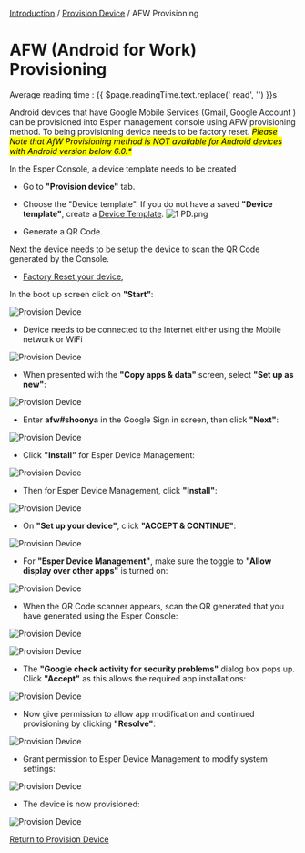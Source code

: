 [Introduction](../../index.md) / [Provision Device](../index.md) / AFW Provisioning

# AFW (Android for Work) Provisioning
<div class="avg-reading-time" style="margin-top: 0rem;">Average reading time : {{ $page.readingTime.text.replace(' read', '') }}s</div>

Android devices that have Google Mobile Services (Gmail, Google Account ) can be provisioned into Esper management console using AFW provisioning method. 
To being provisioning device needs to be factory reset. 
<mark> <i> Please Note that AfW Provisioning method is NOT available for Android devices with Android version below 6.0.* </i> </mark>

In the Esper Console, a device template needs to be created 

*   Go to **"Provision device"** tab.
*   Choose the "Device template". If you do not have a saved **"Device template"**, create a [Device Template](../../../device-template/index.md).
![1 PD.png](../../../assets/OLD_DASHBOARD/1_PD.png)

*   Generate a QR Code.

Next the device needs to be setup the device to scan the QR Code generated by the Console.

*   [Factory Reset your device](../../howtofactoryreset.md), 

In the boot up screen click on **"Start"**:

![Provision Device](../../../assets/OLD_DASHBOARD/1_ProD.png)

*   Device needs to be connected to the Internet either using the Mobile network or WiFi 


![Provision Device](../../../assets/OLD_DASHBOARD/3_PD.png)

*   When presented with the **"Copy apps & data"** screen, select **"Set up as new"**:

![Provision Device](../../../assets/OLD_DASHBOARD/5_PD.png)

*   Enter **afw#shoonya** in the Google Sign in screen, then click **"Next"**:

![Provision Device](../../../assets/OLD_DASHBOARD/6_PD.png)

*   Click **"Install"** for Esper Device Management:

![Provision Device](../../../assets/OLD_DASHBOARD/8_PD.png)

*   Then for Esper Device Management, click **"Install"**:

![Provision Device](../../../assets/OLD_DASHBOARD/10_PD.png)

*   On **"Set up your device"**, click **"ACCEPT & CONTINUE"**:

![Provision Device](../../../assets/OLD_DASHBOARD/12_PD.png)

*   For **"Esper Device Management"**, make sure the toggle to **"Allow display over other apps"** is turned on:

![Provision Device](../../../assets/OLD_DASHBOARD/12.1_PD.png)

*   When the QR Code scanner appears, scan the QR generated that you have generated using the Esper Console:

![Provision Device](../../../assets/OLD_DASHBOARD/13_PD.png)

![Provision Device](../../../assets/OLD_DASHBOARD/13.1_PD.png)

*   The **"Google check activity for security problems"** dialog box pops up. Click **"Accept"** as this allows the required app installations:

![Provision Device](../../../assets/OLD_DASHBOARD/14.1_PD.png)

*   Now give permission to allow app modification and continued provisioning by clicking **"Resolve"**:

![Provision Device](../../../assets/OLD_DASHBOARD/16_PD.png)

*   Grant permission to Esper Device Management to modify system settings:

![Provision Device](../../../assets/OLD_DASHBOARD/18_PD.png)

*   The device is now provisioned:

![Provision Device](../../../assets/OLD_DASHBOARD/100.png)


[Return to Provision Device](../index.md)
